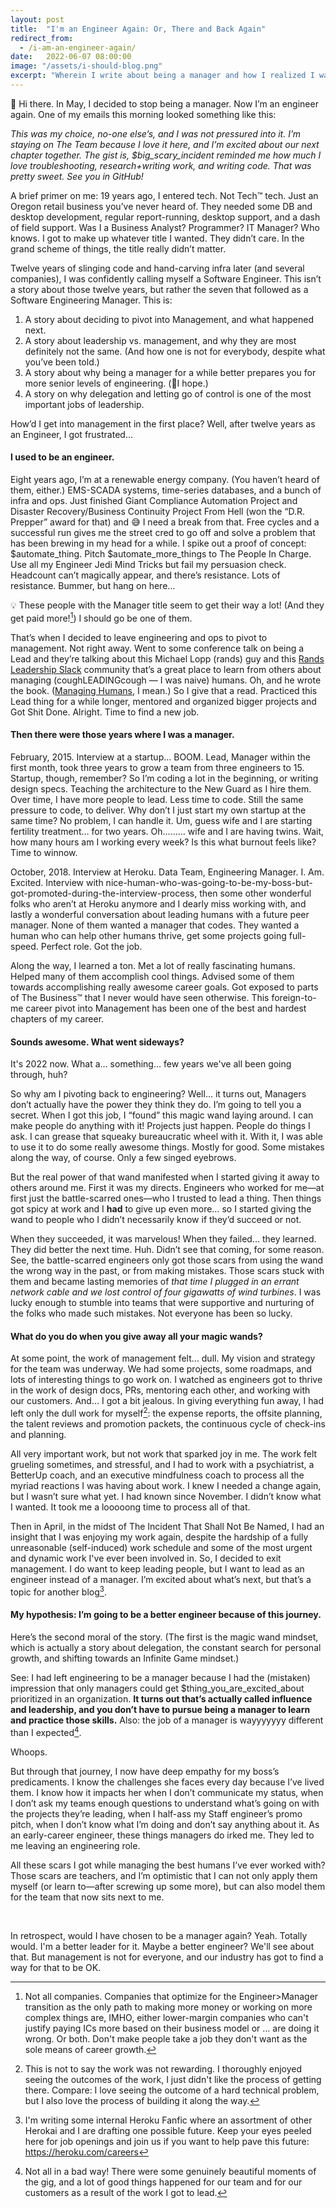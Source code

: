 ```yaml
---
layout: post
title:  "I'm an Engineer Again: Or, There and Back Again"
redirect_from:
  - /i-am-an-engineer-again/
date:   2022-06-07 08:00:00
image: "/assets/i-should-blog.png"
excerpt: "Wherein I write about being a manager and how I realized I want to go back to being an Engineer. For now."
---
```


👋 Hi there. In May, I decided to stop being a manager.  Now I’m an engineer again. One of my emails this morning looked something like this:

*This was my choice, no-one else’s, and I was not pressured into it. I’m staying on The Team because I love it here, and I’m excited about our next chapter together. The gist is, $big_scary_incident reminded me how much I love troubleshooting, research+writing work, and writing code. That was pretty sweet. See you in GitHub!*

A brief primer on me: 19 years ago, I entered tech. Not Tech™ tech. Just an Oregon retail business you’ve never heard of. They needed some DB and desktop development, regular report-running, desktop support, and a dash of field support. Was I a Business Analyst? Programmer? IT Manager? Who knows. I got to make up whatever title I wanted. They didn’t care. In the grand scheme of things, the title really didn’t matter.

Twelve years of slinging code and hand-carving infra later (and several companies), I was confidently calling myself a Software Engineer. This isn’t a story about those twelve years, but rather the seven that followed as a Software Engineering Manager. This is:
1. A story about deciding to pivot into Management, and what happened next.
2. A story about leadership vs. management, and why they are most definitely not the same. (And how one is not for everybody, despite what you’ve been told.)
3. A story about why being a manager for a while better prepares you for more senior levels of engineering. (🤞I hope.)
4. A story on why delegation and letting go of control is one of the most important jobs of leadership.

How’d I get into management in the first place? Well, after twelve years as an Engineer, I got frustrated…

#### I used to be an engineer.
Eight years ago, I’m at a renewable energy company. (You haven’t heard of them, either.) EMS-SCADA systems, time-series databases, and a bunch of infra and ops. Just finished Giant Compliance Automation Project and Disaster Recovery/Business Continuity Project From Hell (won the “D.R. Prepper” award for that) and 😅 I need a break from that. Free cycles and a successful run gives me the street cred to go off and solve a problem that has been brewing in my head for a while. I spike out a proof of concept: $automate_thing. Pitch $automate_more_things to The People In Charge. Use all my Engineer Jedi Mind Tricks but fail my persuasion check. Headcount can’t magically appear, and there’s resistance. Lots of resistance. Bummer, but hang on here…

💡 These people with the Manager title seem to get their way a lot! (And they get paid more![^1]) I should go be one of them.

That’s when I decided to leave engineering and ops to pivot to management. Not right away. Went to some conference talk on being a Lead and they’re talking about this Michael Lopp (rands) guy and this [Rands Leadership Slack](https://randsinrepose.com/welcome-to-rands-leadership-slack/) community that’s a great place to learn from others about managing (coughLEADINGcough — I was naive) humans. Oh, and he wrote the book. ([Managing Humans](https://amzn.to/3z3AiRe), I mean.) So I give that a read. Practiced this Lead thing for a while longer, mentored and organized bigger projects and Got Shit Done. Alright. Time to find a new job.


#### Then there were those years where I was a manager.

February, 2015. Interview at a startup… BOOM. Lead, Manager within the first month, took three years to grow a team from three engineers to 15. Startup, though, remember? So I’m coding a lot in the beginning, or writing design specs. Teaching the architecture to the New Guard as I hire them. Over time, I have more people to lead. Less time to code. Still the same pressure to code, to deliver. Why don’t I just start my own startup at the same time? No problem, I can handle it. Um, guess wife and I are starting fertility treatment… for two years. Oh……… wife and I are having twins. Wait, how many hours am I working every week? Is this what burnout feels like? Time to winnow.

October, 2018. Interview at Heroku. Data Team, Engineering Manager. I. Am. Excited. Interview with nice-human-who-was-going-to-be-my-boss-but-got-promoted-during-the-interview-process, then some other wonderful folks who aren’t at Heroku anymore and I dearly miss working with, and lastly a wonderful conversation about leading humans with a future peer manager. None of them wanted a manager that codes. They wanted a human who can help other humans thrive, get some projects going full-speed. Perfect role. Got the job.

Along the way, I learned a ton. Met a lot of really fascinating humans. Helped many of them accomplish cool things. Advised some of them towards accomplishing really awesome career goals. Got exposed to parts of The Business™ that I never would have seen otherwise. This foreign-to-me career pivot into Management has been one of the best and hardest chapters of my career.


#### Sounds awesome. What went sideways?

It's 2022 now. What a… something… few years we've all been going through, huh?

So why am I pivoting back to engineering? Well… it turns out, Managers don’t actually have the power they think they do. I’m going to tell you a secret. When I got this job, I “found” this magic wand laying around. I can make people do anything with it! Projects just happen. People do things I ask. I can grease that squeaky bureaucratic wheel with it. With it, I was able to use it to do some really awesome things. Mostly for good. Some mistakes along the way, of course. Only a few singed eyebrows.

But the real power of that wand manifested when I started giving it away to others around me. First it was my directs. Engineers who worked for me—at first just the battle-scarred ones—who I trusted to lead a thing. Then things got spicy at work and I **had** to give up even more… so I started giving the wand to people who I didn’t necessarily know if they’d succeed or not.

When they succeeded, it was marvelous! When they failed… they learned. They did better the next time. Huh. Didn’t see that coming, for some reason. See, the battle-scarred engineers only got those scars from using the wand the wrong way in the past, or from making mistakes. Those scars stuck with them and became lasting memories of _that time I plugged in an errant network cable and we lost control of four gigawatts of wind turbines_. I was lucky enough to stumble into teams that were supportive and nurturing of the folks who made such mistakes. Not everyone has been so lucky.


#### What do you do when you give away all your magic wands?

At some point, the work of management felt… dull. My vision and strategy for the team was underway. We had some projects, some roadmaps, and lots of interesting things to go work on. I watched as engineers got to thrive in the work of design docs, PRs, mentoring each other, and working with our customers. And… I got a bit jealous. In giving everything fun away, I had left only the dull work for myself[^4]: the expense reports, the offsite planning, the talent reviews and promotion packets, the continuous cycle of check-ins and planning.

All very important work, but not work that sparked joy in me. The work felt grueling sometimes, and stressful, and I had to work with a psychiatrist, a BetterUp coach, and an executive mindfulness coach to process all the myriad reactions I was having about work. I knew I needed a change again, but I wasn’t sure what yet. I had known since November. I didn’t know what I wanted. It took me a looooong time to process all of that.

Then in April, in the midst of The Incident That Shall Not Be Named, I had an insight that I was enjoying my work again, despite the hardship of a fully unreasonable (self-induced) work schedule and some of the most urgent and dynamic work I've ever been involved in. So, I decided to exit management. I do want to keep leading people, but I want to lead as an engineer instead of a manager. I’m excited about what’s next, but that’s a topic for another blog[^2].


#### My hypothesis: I’m going to be a better engineer because of this journey.

Here’s the second moral of the story. (The first is the magic wand mindset, which is actually a story about delegation, the constant search for personal growth, and shifting towards an Infinite Game mindset.)

See: I had left engineering to be a manager because I had the (mistaken) impression that only managers could get $thing_you_are_excited_about prioritized in an organization. **It turns out that’s actually called influence and leadership, and you don’t have to pursue being a manager to learn and practice those skills.** Also: the job of a manager is wayyyyyyy different than I expected[^3].

Whoops.

But through that journey, I now have deep empathy for my boss’s predicaments. I know the challenges she faces every day because I’ve lived them. I know how it impacts her when I don’t communicate my status, when I don’t ask my teams enough questions to understand what’s going on with the projects they’re leading, when I half-ass my Staff engineer’s promo pitch, when I don’t know what I’m doing and don’t say anything about it. As an early-career engineer, these things managers do irked me. They led to me leaving an engineering role.

All these scars I got while managing the best humans I’ve ever worked with? Those scars are teachers, and I’m optimistic that I can not only apply them myself (or learn to—after screwing up some more), but can also model them for the team that now sits next to me.  

<br />

In retrospect, would I have chosen to be a manager again? Yeah. Totally would. I'm a better leader for it. Maybe a better engineer? We'll see about that. But management is not for everyone, and our industry has got to find a way for that to be OK.

[^1]: Not all companies. Companies that optimize for the Engineer>Manager transition as the only path to making more money or working on more complex things are, IMHO, either lower-margin companies who can't justify paying ICs more based on their business model or … are doing it wrong. Or both. Don't make people take a job they don't want as the sole means of career growth.
[^2]: I'm writing some internal Heroku Fanfic where an assortment of other Herokai and I are drafting one possible future. Keep your eyes peeled here for job openings and join us if you want to help pave this future: <https://heroku.com/careers>
[^3]: Not all in a bad way! There were some genuinely beautiful moments of the gig, and a lot of good things happened for our team and for our customers as a result of the work I got to lead.
[^4]: This is not to say the work was not rewarding. I thoroughly enjoyed seeing the outcomes of the work, I just didn't like the process of getting there. Compare: I love seeing the outcome of a hard technical problem, but I also love the process of building it along the way.
